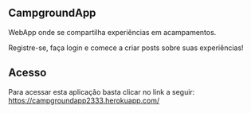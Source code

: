 ## CampgroundApp
WebApp onde se compartilha experiências em acampamentos.

Registre-se, faça login e comece a criar posts sobre suas experiências!

## Acesso
Para acessar esta aplicação basta clicar no link a seguir: https://campgroundapp2333.herokuapp.com/
